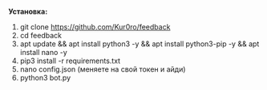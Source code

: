 **Установка:**
1. git clone https://github.com/Kur0ro/feedback
2. cd feedback
3. apt update && apt install python3 -y && apt install python3-pip -y && apt install nano -y
4. pip3 install -r requirements.txt
5. nano config.json (меняете на свой токен и айди)
6. python3 bot.py
